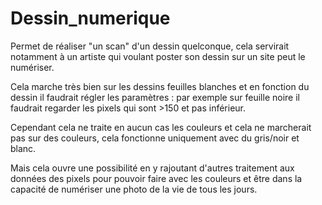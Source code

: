 # Dessin_numerique

Permet de réaliser "un scan" d'un dessin quelconque, cela servirait notamment à un artiste qui voulant poster son dessin sur un site peut le numériser.

Cela marche très bien sur les dessins feuilles blanches et en fonction du dessin il faudrait régler les paramètres : par exemple sur feuille noire il faudrait regarder 
les pixels qui sont >150 et pas inférieur. 

Cependant cela ne traite en aucun cas les couleurs et cela ne marcherait pas sur des couleurs, cela fonctionne uniquement avec du gris/noir et blanc. 

Mais cela ouvre une possibilité en y rajoutant d'autres traitement aux données des pixels pour pouvoir faire avec les couleurs et être dans la capacité de numériser 
une photo de la vie de tous les jours. 
